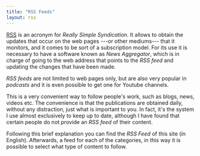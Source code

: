 ```yaml
---
title: "RSS Feeds"
layout: rss
---
```


[RSS](https://www.rssboard.org/rss-specification) is an acronym for *Really Simple Syndication*. It allows to
obtain the updates that occur on the web pages ---or other mediums--- that it monitors, and it comes to be
sort of a subscription model. For its use it is necessary to have a software known as *News Aggregator*, which
is in charge of going to the web address that points to the *RSS feed* and updating the changes that have
been made.

*RSS feeds* are not limited to web pages only, but are also very popular in *podcasts* and
it is even possible to get one for Youtube channels.

This is a very convenient way to follow people's work, such as blogs, news, videos etc. The convenience is
that the publications are obtained daily, without any distraction, just what is important to you. In fact,
it's the system I use almost exclusively to keep up to date, although I have found that certain people do not
provide an *RSS feed* of their content.

Following this brief explanation you can find the *RSS Feed* of this site (in English). Afterwards, a feed for
each of the categories, in this way it is possible to select what type of content to follow.